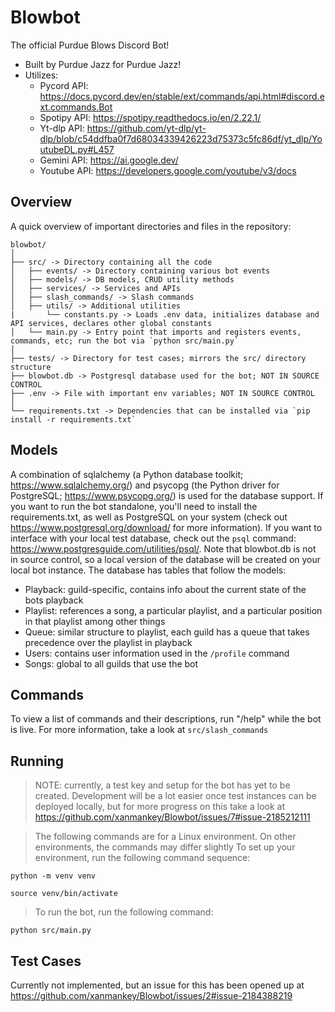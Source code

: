 # Blowbot
The official Purdue Blows Discord Bot! 
- Built by Purdue Jazz for Purdue Jazz!
- Utilizes: 
  - Pycord API: https://docs.pycord.dev/en/stable/ext/commands/api.html#discord.ext.commands.Bot
  - Spotipy API: https://spotipy.readthedocs.io/en/2.22.1/
  - Yt-dlp API: https://github.com/yt-dlp/yt-dlp/blob/c54ddfba0f7d68034339426223d75373c5fc86df/yt_dlp/YoutubeDL.py#L457
  - Gemini API: https://ai.google.dev/
  - Youtube API: https://developers.google.com/youtube/v3/docs
 
## Overview
A quick overview of important directories and files in the repository:
```
blowbot/
│
├── src/ -> Directory containing all the code
│   ├── events/ -> Directory containing various bot events
│   ├── models/ -> DB models, CRUD utility methods
│   ├── services/ -> Services and APIs
│   ├── slash_commands/ -> Slash commands
│   ├── utils/ -> Additional utilities
|       └── constants.py -> Loads .env data, initializes database and API services, declares other global constants 
│   └── main.py -> Entry point that imports and registers events, commands, etc; run the bot via `python src/main.py`
│
├── tests/ -> Directory for test cases; mirrors the src/ directory structure
├── blowbot.db -> Postgresql database used for the bot; NOT IN SOURCE CONTROL
├── .env -> File with important env variables; NOT IN SOURCE CONTROL
│
└── requirements.txt -> Dependencies that can be installed via `pip install -r requirements.txt` 
```

## Models
A combination of sqlalchemy (a Python database toolkit; https://www.sqlalchemy.org/) and psycopg (the Python driver for PostgreSQL; https://www.psycopg.org/) is used for the database support. If you want to run the bot standalone, you'll need to install the requirements.txt, as well as PostgreSQL on your system (check out https://www.postgresql.org/download/ for more information). If you want to interface with your local test database, check out the `psql` command: https://www.postgresguide.com/utilities/psql/. Note that blowbot.db is not in source control, so a local version of the database will be created on your local bot instance. The database has tables that follow the models:
- Playback: guild-specific, contains info about the current state of the bots playback
- Playlist: references a song, a particular playlist, and a particular position in that playlist among other things 
- Queue: similar structure to playlist, each guild has a queue that takes precedence over the playlist in playback
- Users: contains user information used in the `/profile` command
- Songs: global to all guilds that use the bot

## Commands
To view a list of commands and their descriptions, run "/help" while the bot is live. For more information, take a look at `src/slash_commands`

## Running
> NOTE: currently, a test key and setup for the bot has yet to be created. Development will be a lot easier once test instances can be deployed locally, but for more progress on this take a look at https://github.com/xanmankey/Blowbot/issues/7#issue-2185212111

> The following commands are for a Linux environment. On other environments, the commands may differ slightly
To set up your environment, run the following command sequence:

```python -m venv venv```

```source venv/bin/activate```

> To run the bot, run the following command:

```python src/main.py```

## Test Cases
Currently not implemented, but an issue for this has been opened up at https://github.com/xanmankey/Blowbot/issues/2#issue-2184388219
